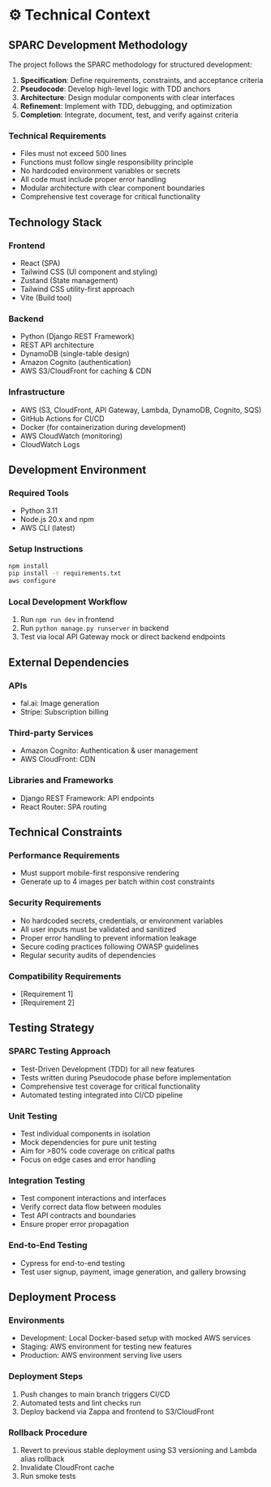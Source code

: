 # ⚙️ Technical Context

## SPARC Development Methodology

The project follows the SPARC methodology for structured development:

1. **Specification**: Define requirements, constraints, and acceptance criteria
2. **Pseudocode**: Develop high-level logic with TDD anchors
3. **Architecture**: Design modular components with clear interfaces
4. **Refinement**: Implement with TDD, debugging, and optimization
5. **Completion**: Integrate, document, test, and verify against criteria

### Technical Requirements
- Files must not exceed 500 lines
- Functions must follow single responsibility principle
- No hardcoded environment variables or secrets
- All code must include proper error handling
- Modular architecture with clear component boundaries
- Comprehensive test coverage for critical functionality

## Technology Stack

### Frontend
- React (SPA)
- Tailwind CSS (UI component and styling)
- Zustand (State management)
- Tailwind CSS utility-first approach
- Vite (Build tool)

### Backend
- Python (Django REST Framework)
- REST API architecture
- DynamoDB (single-table design)
- Amazon Cognito (authentication)
- AWS S3/CloudFront for caching & CDN

### Infrastructure
- AWS (S3, CloudFront, API Gateway, Lambda, DynamoDB, Cognito, SQS)
- GitHub Actions for CI/CD
- Docker (for containerization during development)
- AWS CloudWatch (monitoring)
- CloudWatch Logs

## Development Environment

### Required Tools
- Python 3.11
- Node.js 20.x and npm
- AWS CLI (latest)

### Setup Instructions
```bash
npm install
pip install -r requirements.txt
aws configure
```

### Local Development Workflow
1. Run `npm run dev` in frontend
2. Run `python manage.py runserver` in backend
3. Test via local API Gateway mock or direct backend endpoints

## External Dependencies

### APIs
- fal.ai: Image generation
- Stripe: Subscription billing

### Third-party Services
- Amazon Cognito: Authentication & user management
- AWS CloudFront: CDN

### Libraries and Frameworks
- Django REST Framework: API endpoints
- React Router: SPA routing

## Technical Constraints

### Performance Requirements
- Must support mobile-first responsive rendering
- Generate up to 4 images per batch within cost constraints

### Security Requirements
- No hardcoded secrets, credentials, or environment variables
- All user inputs must be validated and sanitized
- Proper error handling to prevent information leakage
- Secure coding practices following OWASP guidelines
- Regular security audits of dependencies

### Compatibility Requirements
- [Requirement 1]
- [Requirement 2]


## Testing Strategy

### SPARC Testing Approach
- Test-Driven Development (TDD) for all new features
- Tests written during Pseudocode phase before implementation
- Comprehensive test coverage for critical functionality
- Automated testing integrated into CI/CD pipeline

### Unit Testing
- Test individual components in isolation
- Mock dependencies for pure unit testing
- Aim for >80% code coverage on critical paths
- Focus on edge cases and error handling

### Integration Testing
- Test component interactions and interfaces
- Verify correct data flow between modules
- Test API contracts and boundaries
- Ensure proper error propagation

### End-to-End Testing
- Cypress for end-to-end testing
- Test user signup, payment, image generation, and gallery browsing

## Deployment Process

### Environments
- Development: Local Docker-based setup with mocked AWS services
- Staging: AWS environment for testing new features
- Production: AWS environment serving live users

### Deployment Steps
1. Push changes to main branch triggers CI/CD
2. Automated tests and lint checks run
3. Deploy backend via Zappa and frontend to S3/CloudFront

### Rollback Procedure
1. Revert to previous stable deployment using S3 versioning and Lambda alias rollback
2. Invalidate CloudFront cache
3. Run smoke tests


